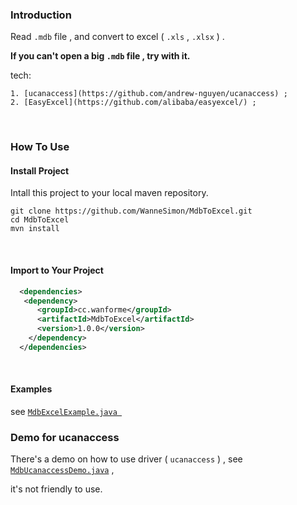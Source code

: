 ### Introduction

Read `.mdb` file , and convert to excel ( `.xls` , `.xlsx` ) . 

__If you can't open a big `.mdb` file , try with it.__

tech:

	1. [ucanaccess](https://github.com/andrew-nguyen/ucanaccess) ;
 	2. [EasyExcel](https://github.com/alibaba/easyexcel/) ;

<br/>

### How To Use

#### Install Project

Intall this project to your local maven repository.

``` shell
git clone https://github.com/WanneSimon/MdbToExcel.git
cd MdbToExcel
mvn install
```

<br/>

#### Import to Your Project

```xml
  <dependencies>
   <dependency>
      <groupId>cc.wanforme</groupId>
      <artifactId>MdbToExcel</artifactId>
      <version>1.0.0</version>
    </dependency>
  </dependencies>
```

<br/>

#### Examples

see [`MdbExcelExample.java `](./src/main/java/cc/wanforme/mdbexcel/example/MdbExcelExample.java)



### Demo for ucanaccess 

There's a demo on how to use driver ( `ucanaccess` ) ,  see [`MdbUcanaccessDemo.java`](./src/main/java/cc/wanforme/mdbexcel/example/MdbUcanaccessDemo.java) , 

it's not friendly to use.  

